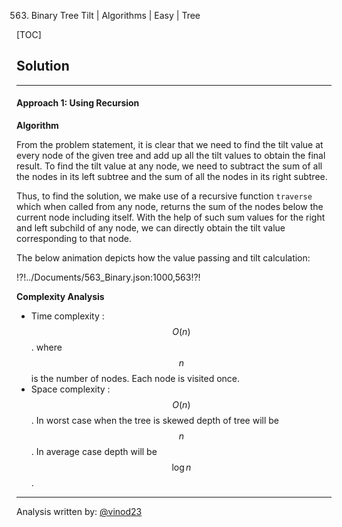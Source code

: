 563. Binary Tree Tilt | Algorithms | Easy | Tree

[TOC]


## Solution

---
#### Approach 1: Using Recursion

**Algorithm**

From the problem statement, it is clear that we need to find the tilt value at every node of the given tree and add up all the tilt values to obtain the final result. To find the tilt value at any node, we need to subtract the sum of all the nodes in its left subtree and the sum of all the nodes in its right subtree. 

Thus, to find the solution, we make use of a recursive function `traverse` which when called from any node, returns the sum of the nodes below the current node including itself. With the help of such sum values for the right and left subchild of any node, we can directly obtain the tilt value corresponding to that node.

The below animation depicts how the value passing and tilt calculation:

!?!../Documents/563_Binary.json:1000,563!?!



**Complexity Analysis**

* Time complexity : $$O(n)$$. where $$n$$ is the number of nodes. Each node is visited once.
* Space complexity : $$O(n)$$. In worst case when the tree is skewed depth of tree will be $$n$$. In average case depth will be $$\log n$$.

---

Analysis written by: [@vinod23](https://leetcode.com/vinod23)
